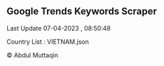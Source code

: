 

## Google Trends Keywords Scraper 
 
Last Update 07-04-2023 , 08:50:48

Country List :
VIETNAM.json



© Abdul Muttaqin 
